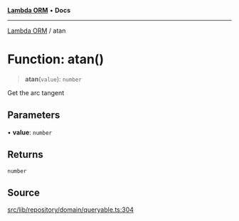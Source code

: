 [**Lambda ORM**](../README.md) • **Docs**

***

[Lambda ORM](../README.md) / atan

# Function: atan()

> **atan**(`value`): `number`

Get the arc tangent

## Parameters

• **value**: `number`

## Returns

`number`

## Source

[src/lib/repository/domain/queryable.ts:304](https://github.com/lambda-orm/lambdaorm-base/blob/aa369ded9e7763a31678c0168646a8ee1291b500/src/lib/repository/domain/queryable.ts#L304)
